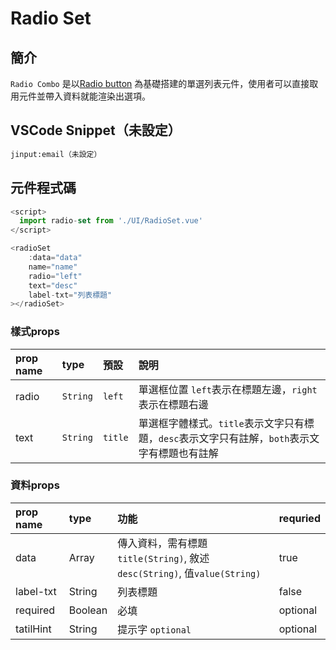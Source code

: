 # Radio Set

## 簡介

`Radio Combo` 是以[Radio button](../basic/radiobutton.md) 為基礎搭建的單選列表元件，使用者可以直接取用元件並帶入資料就能渲染出選項。

## VSCode Snippet（未設定）

```md
jinput:email（未設定）
```

## 元件程式碼

```javascript
<script>
  import radio-set from './UI/RadioSet.vue'
</script>

<radioSet 
    :data="data"
    name="name"
    radio="left" 
    text="desc" 
    label-txt="列表標題"
></radioSet>
```

<!-- 圖片 -->
<!-- <div style="display: flex; margin-top: 22px;">
  <div style="flex: 1;">
    <img src="../../.vuepress/public/images/checkall_1.png">
  </div>
  <div style="flex: 1;">
    <img src="../../.vuepress/public/images/checkall_2.png">
  </div>
  <div style="flex: 1;">
    <img src="../../.vuepress/public/images/checkall_3.png">
  </div>
</div> -->

### 樣式props
| prop name | type   | 預設    | 說明                                             |
| :-------- | :----- | :------ | :---------------------------------------------- |
| radio     | `String` | `left`  | 單選框位置 `left`表示在標題左邊，`right`表示在標題右邊 | 
| text      | `String` | `title` | 單選框字體樣式。`title`表示文字只有標題，`desc`表示文字只有註解，`both`表示文字有標題也有註解 |

### 資料props
| prop name | type | 功能         | requried |
| :-------- | :--- |:-------------| :------ |
| data | Array | 傳入資料，需有標題`title(String)`, 敘述`desc(String)`, 值`value(String)` | true |
| label-txt | String | 列表標題 | false |
| required | Boolean | 必填 | optional |
| tatilHint | String | 提示字 `optional` | optional |
